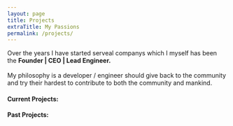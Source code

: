 ```yaml
---
layout: page
title: Projects
extraTitle: My Passions
permalink: /projects/
---
```


Over the years I have started serveal companys which I myself has been the <b>Founder | CEO | Lead Engineer.</b><br><br>
My philosophy is a developer / engineer should give back to the community and try their hardest to contribute to both the community and mankind. 


#### Current Projects:

#### Past Projects:



